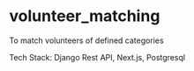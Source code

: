 # volunteer_matching
To match volunteers of defined categories

Tech Stack: Django Rest API, Next.js, Postgresql
